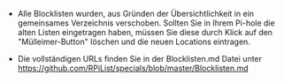 * Alle Blocklisten wurden, aus Gründen der Übersichtlichkeit in ein gemeinsames Verzeichnis verschoben. Sollten Sie in Ihrem Pi-hole die alten Listen eingetragen haben, müssen Sie diese durch Klick auf den "Mülleimer-Button" löschen und die neuen Locations eintragen.

* Die vollständigen URLs finden Sie in der Blocklisten.md Datei unter https://github.com/RPiList/specials/blob/master/Blocklisten.md
